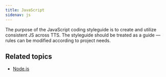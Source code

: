 ```yaml
---
title: JavaScript
sidenav: js
---
```


The purpose of the JavaScript coding styleguide is to create and utilize
consistent JS across TTS. The styleguide should be treated as a guide
&mdash; rules can be modified according to project needs.

## Related topics
* [Node.js]({{site.baseurl}}/nodejs)
